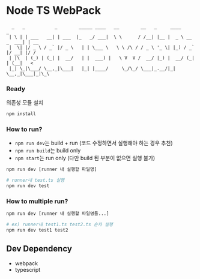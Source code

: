 # Node TS WebPack

```
  _   _           _        _____ ____   __        __   _     ____            _    
 | \ | | ___   __| | ___  |_   _/ ___|  \ \      / /__| |__ |  _ \ __ _  ___| | __
 |  \| |/ _ \ / _` |/ _ \   | | \___ \   \ \ /\ / / _ \ '_ \| |_) / _` |/ __| |/ /
 | |\  | (_) | (_| |  __/   | |  ___) |   \ V  V /  __/ |_) |  __/ (_| | (__|   < 
 |_| \_|\___/ \__,_|\___|   |_| |____/     \_/\_/ \___|_.__/|_|   \__,_|\___|_|\_\
```

### Ready

의존성 모듈 설치

```bash
npm install
```

### How to run?

- `npm run dev`는 build + run (코드 수정하면서 실행해야 하는 경우 추천)
- `npm run build`는 build only
- `npm start`는 run only (다만 build 된 부분이 없으면 실행 불가)

```bash
npm run dev [runner 내 실행할 파일명]

# runner내 test.ts 실행
npm run dev test
```

### How to multiple run?

```bash
npm run dev [runner 내 실행할 파일명들...]

# ex) runner내 test1.ts test2.ts 순차 실행
npm run dev test1 test2
```

## Dev Dependency

- webpack
- typescript
